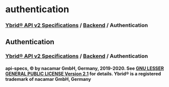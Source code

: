 # authentication

### [**Ybrid® API v2 Specifications**](../) / [**Backend**](./) / Authentication

## Authentication

### [**Ybrid® API v2 Specifications**](../) / [**Backend**](./) / Authentication

#### api-specs, © by nacamar GmbH, Germany, 2019-2020. See [GNU LESSER GENERAL PUBLIC LICENSE Version 2.1](https://github.com/ybrid/api-specs/tree/78f6154abef68613501d9a7f2bab40a0295440ed/LICENSE/README.md) for details. Ybrid® is a registered trademark of nacamar GmbH, Germany

